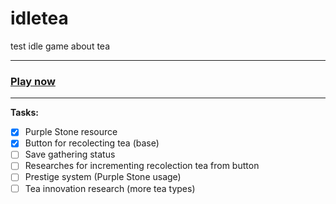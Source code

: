 # idletea
test idle game about tea

---

### [Play now](https://naoxink.github.io/idletea/)

---

**Tasks:**
- [x] Purple Stone resource
- [x] Button for recolecting tea (base)
- [ ] Save gathering status
- [ ] Researches for incrementing recolection tea from button
- [ ] Prestige system (Purple Stone usage)
- [ ] Tea innovation research (more tea types)
